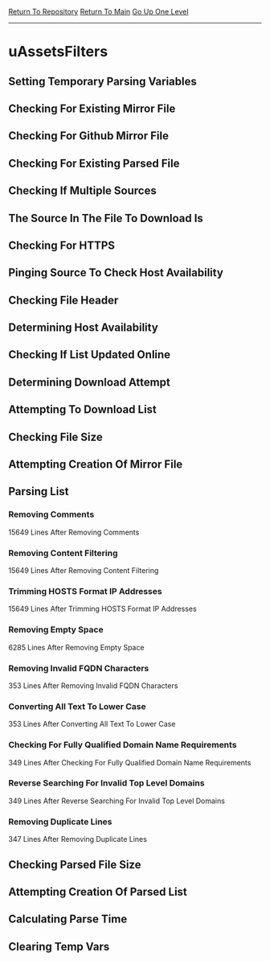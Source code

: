 [Return To Repository](https://github.com/deathbybandaid/piholeparser/)
[Return To Main](https://github.com/deathbybandaid/piholeparser/blob/master/RecentRunLogs/Mainlog.md)
[Go Up One Level](https://github.com/deathbybandaid/piholeparser/blob/master/RecentRunLogs/TopLevelScripts/30-Processing-External-Blacklists.md)
____________________________________
# uAssetsFilters
## Setting Temporary Parsing Variables
## Checking For Existing Mirror File
## Checking For Github Mirror File
## Checking For Existing Parsed File
## Checking If Multiple Sources
## The Source In The File To Download Is
## Checking For HTTPS
## Pinging Source To Check Host Availability
## Checking File Header
## Determining Host Availability
## Checking If List Updated Online
## Determining Download Attempt
## Attempting To Download List
## Checking File Size
## Attempting Creation Of Mirror File
## Parsing List
### Removing Comments
15649 Lines After Removing Comments
### Removing Content Filtering
15649 Lines After Removing Content Filtering
### Trimming HOSTS Format IP Addresses
15649 Lines After Trimming HOSTS Format IP Addresses
### Removing Empty Space
6285 Lines After Removing Empty Space
### Removing Invalid FQDN Characters
353 Lines After Removing Invalid FQDN Characters
### Converting All Text To Lower Case
353 Lines After Converting All Text To Lower Case
### Checking For Fully Qualified Domain Name Requirements
349 Lines After Checking For Fully Qualified Domain Name Requirements
### Reverse Searching For Invalid Top Level Domains
349 Lines After Reverse Searching For Invalid Top Level Domains
### Removing Duplicate Lines
347 Lines After Removing Duplicate Lines
## Checking Parsed File Size
## Attempting Creation Of Parsed List
## Calculating Parse Time
## Clearing Temp Vars
